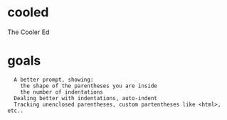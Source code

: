 # cooled
The Cooler Ed

# goals
```Cooled should contain the following features:
  A better prompt, showing:
    the shape of the parentheses you are inside
    the number of indentations
  Dealing better with indentations, auto-indent
  Tracking unenclosed parentheses, custom partentheses like <html>, etc..
```
